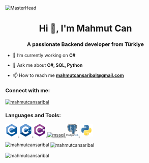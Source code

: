  ![MasterHead](https://kinsta.com/wp-content/uploads/2021/11/back-end-developer-1024x512.png)
<h1 align="center">Hi 👋, I'm Mahmut Can</h1>
<h3 align="center">A passionate Backend developer from Türkiye</h3>

- 🔭 I’m currently working on **C#**

- 💬 Ask me about **C#, SQL, Python**

- 📫 How to reach me **mahmutcansaribal@gmail.com**

<h3 align="left">Connect with me:</h3>
<p align="left">
<a href="https://linkedin.com/in/mahmutcansaribal" target="blank"><img align="center" src="https://raw.githubusercontent.com/rahuldkjain/github-profile-readme-generator/master/src/images/icons/Social/linked-in-alt.svg" alt="mahmutcansaribal" height="30" width="40" /></a>
</p>

<h3 align="left">Languages and Tools:</h3>
<p align="left"> <a href="https://www.cprogramming.com/" target="_blank" rel="noreferrer"> <img src="https://raw.githubusercontent.com/devicons/devicon/master/icons/c/c-original.svg" alt="c" width="40" height="40"/> </a> <a href="https://www.w3schools.com/cpp/" target="_blank" rel="noreferrer"> <img src="https://raw.githubusercontent.com/devicons/devicon/master/icons/cplusplus/cplusplus-original.svg" alt="cplusplus" width="40" height="40"/> </a> <a href="https://www.w3schools.com/cs/" target="_blank" rel="noreferrer"> <img src="https://raw.githubusercontent.com/devicons/devicon/master/icons/csharp/csharp-original.svg" alt="csharp" width="40" height="40"/> </a> <a href="https://www.microsoft.com/en-us/sql-server" target="_blank" rel="noreferrer"> <img src="https://www.svgrepo.com/show/303229/microsoft-sql-server-logo.svg" alt="mssql" width="40" height="40"/> </a> <a href="https://www.postgresql.org" target="_blank" rel="noreferrer"> <img src="https://raw.githubusercontent.com/devicons/devicon/master/icons/postgresql/postgresql-original-wordmark.svg" alt="postgresql" width="40" height="40"/> </a> <a href="https://www.python.org" target="_blank" rel="noreferrer"> <img src="https://raw.githubusercontent.com/devicons/devicon/master/icons/python/python-original.svg" alt="python" width="40" height="40"/> </a> </p>

<p><img align="left" src="https://github-readme-stats.vercel.app/api/top-langs?username=mahmutcansaribal&show_icons=true&locale=en&layout=compact" alt="mahmutcansaribal" /></p>

<p>&nbsp;<img align="center" src="https://github-readme-stats.vercel.app/api?username=mahmutcansaribal&show_icons=true&locale=en" alt="mahmutcansaribal" /></p>

<p><img align="center" src="https://github-readme-streak-stats.herokuapp.com/?user=mahmutcansaribal&" alt="mahmutcansaribal" /></p>
